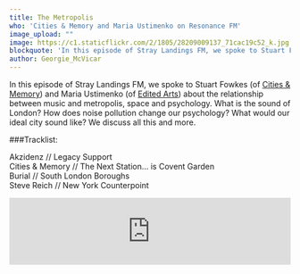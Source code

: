 ```yaml
---
title: The Metropolis
who: 'Cities & Memory and Maria Ustimenko on Resonance FM'
image_upload: ""
image: https://c1.staticflickr.com/2/1805/28209009137_71cac19c52_k.jpg
blockquote: 'In this episode of Stray Landings FM, we spoke to Stuart Fowkes (of Cities & Memory) and Maria Ustimenko (of Edited Arts) about the relationship between music and metropolis, space and psychology. '
author: Georgie_McVicar
---
```

In this episode of Stray Landings FM, we spoke to Stuart Fowkes (of [Cities & Memory](https://citiesandmemory.com/)) and Maria Ustimenko (of [Edited Arts](https://www.facebook.com/editedarts/)) about the relationship between music and metropolis, space and psychology. What is the sound of London? How does noise pollution change our psychology? What would our ideal city sound like? We discuss all this and more.

###Tracklist: 

Akzidenz // Legacy Support <br>
Cities & Memory // The Next Station... is Covent Garden <br>
Burial // South London Boroughs <br>
Steve Reich // New York Counterpoint <br>

<iframe width="100%" height="120" src="https://www.mixcloud.com/widget/iframe/?hide_cover=1&light=1&feed=%2FResonance%2Fstray-landings-28th-june-2018%2F" frameborder="0" ></iframe>